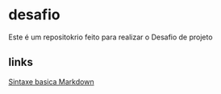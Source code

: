 # desafio
Este é um repositokrio feito para realizar o Desafio de projeto 

## links
[Sintaxe basica Markdown](https://www.markdownguide.org/basic-syntax/)
